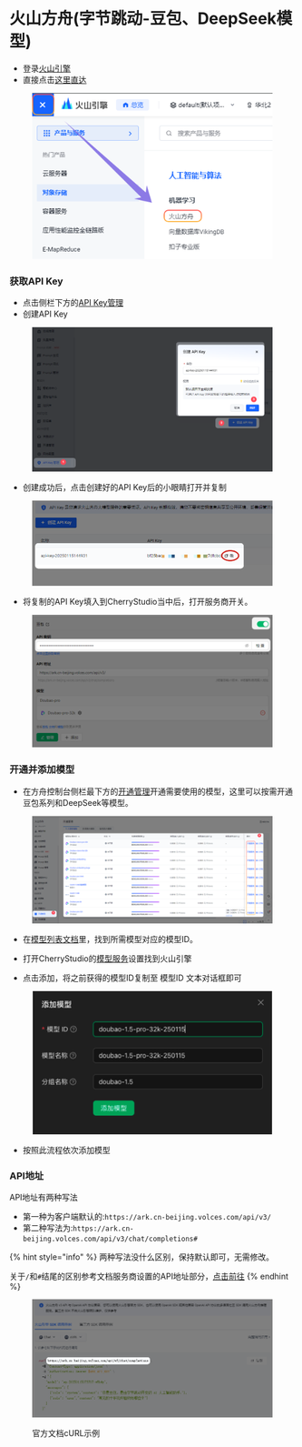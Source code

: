 # 火山方舟(字节跳动-豆包、DeepSeek模型)

* 登录[火山引擎](https://console.volcengine.com/)
* 直接点击[这里直达](https://console.volcengine.com/ark/region:ark+cn-beijing/openManagement?LLM=%7B%7D)&#x20;

<figure><img src="../../.gitbook/assets/image (1) (1) (2).png" alt=""><figcaption></figcaption></figure>

### 获取API Key

* 点击侧栏下方的[API Key管理](https://console.volcengine.com/ark/region:ark+cn-beijing/apiKey)
* 创建API Key

<figure><img src="../../.gitbook/assets/image (6).png" alt=""><figcaption></figcaption></figure>

* 创建成功后，点击创建好的API Key后的小眼睛打开并复制

<figure><img src="../../.gitbook/assets/image (7).png" alt=""><figcaption></figcaption></figure>

* 将复制的API Key填入到CherryStudio当中后，打开服务商开关。

<figure><img src="../../.gitbook/assets/image (8).png" alt=""><figcaption></figcaption></figure>

### 开通并添加模型

* 在方舟控制台侧栏最下方的[开通管理](https://console.volcengine.com/ark/region:ark+cn-beijing/openManagement?LLM=%7B%7D&OpenTokenDrawer=false)开通需要使用的模型，这里可以按需开通豆包系列和DeepSeek等模型。

<figure><img src="../../.gitbook/assets/image (1) (1) (2) (1).png" alt=""><figcaption></figcaption></figure>

* 在[模型列表文档](https://www.volcengine.com/docs/82379/1330310#%E6%96%87%E6%9C%AC%E7%94%9F%E6%88%90)里，找到所需模型对应的模型ID。

* 打开CherryStudio的[模型服务](../../cherrystudio/preview/settings/providers.md)设置找到火山引擎
* 点击添加，将之前获得的模型ID复制至 模型ID 文本对话框即可

<figure><img src="../../.gitbook/assets/volc_ark_01.png" alt=""><figcaption></figcaption></figure>

* 按照此流程依次添加模型


### API地址

API地址有两种写法

* 第一种为客户端默认的:`https://ark.cn-beijing.volces.com/api/v3/`
* 第二种写法为:`https://ark.cn-beijing.volces.com/api/v3/chat/completions#`

{% hint style="info" %}
两种写法没什么区别，保持默认即可，无需修改。

关于`/`和`#`结尾的区别参考文档服务商设置的API地址部分，[点击前往](https://docs.cherry-ai.com/cherry-studio/cherrystudio/preview/settings/providers#api-di-zhi)
{% endhint %}

<figure><img src="../../.gitbook/assets/image (3) (2).png" alt=""><figcaption><p>官方文档cURL示例</p></figcaption></figure>
